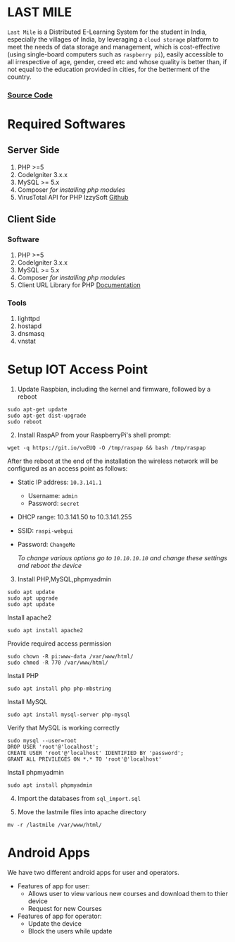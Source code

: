 # LAST MILE
`Last Mile` is a Distributed E-Learning System for the student in India, especially the villages of India, by leveraging a `cloud storage` platform to meet the needs of data storage
and management, which is cost-effective (using single-board computers such as `raspberry pi`), easily accessible to all irrespective of age, gender, creed etc and whose quality is better than, if not equal to the education provided in cities, for the betterment of the country.

### [Source Code](https://github.com/siddharth7997/LastMile)

# Required Softwares
## Server Side

1. PHP >=5
2. CodeIgniter 3.x.x
3. MySQL >= 5.x
4. Composer _for installing php modules_
5. VirusTotal API for PHP IzzySoft [Github](https://github.com/IzzySoft/virustotal)

## Client  Side
### Software
1. PHP >=5
2. CodeIgniter 3.x.x
3. MySQL >= 5.x
4. Composer _for installing php modules_
5. Client URL Library for PHP [Documentation](https://www.php.net/manual/en/book.curl.php#book.curl)
### Tools
1. lighttpd
2. hostapd
3. dnsmasq
4. vnstat


# Setup IOT Access Point
1. Update Raspbian, including the kernel and firmware, followed by a reboot
```
sudo apt-get update
sudo apt-get dist-upgrade
sudo reboot
```

2. Install RaspAP from your RaspberryPi's shell prompt:
```
wget -q https://git.io/voEUQ -O /tmp/raspap && bash /tmp/raspap
```
After the reboot at the end of the installation the wireless network will be configured as an access point as follows:
* Static IP address: `10.3.141.1`
  * Username: `admin`
  * Password: `secret`
* DHCP range: 10.3.141.50 to 10.3.141.255
* SSID: `raspi-webgui`
* Password: `ChangeMe`


    *To change various options go to `10.10.10.10` and change these settings and reboot the device*


3. Install PHP,MySQL,phpmyadmin

```
sudo apt update
sudo apt upgrade
sudo apt update
```


Install apache2
```
sudo apt install apache2
```

Provide required access permission
```
sudo chown -R pi:www-data /var/www/html/
sudo chmod -R 770 /var/www/html/
```

Install PHP
```
sudo apt install php php-mbstring
```
Install MySQL

```
sudo apt install mysql-server php-mysql
```

Verify that MySQL is working correctly
```
sudo mysql --user=root
DROP USER 'root'@'localhost';
CREATE USER 'root'@'localhost' IDENTIFIED BY 'password';
GRANT ALL PRIVILEGES ON *.* TO 'root'@'localhost'
```

Install phpmyadmin
```
sudo apt install phpmyadmin
```


4. Import the databases from `sql_import.sql`

5. Move the lastmile files into apache directory
```
mv -r /lastmile /var/www/html/
```




# Android Apps

We have two different android apps for user and operators. 

* Features of app for user:
	* Allows user to view various new courses and download them to thier device
	* Request for new Courses
* Features of app for operator:
	* Update the device
	* Block the users while update
